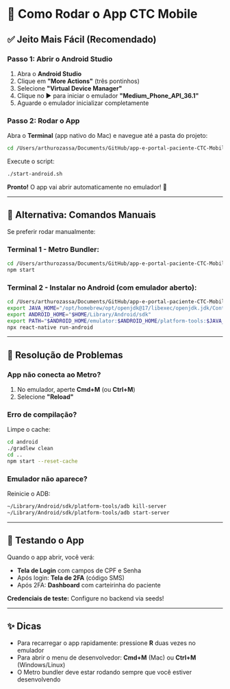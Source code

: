 # 🚀 Como Rodar o App CTC Mobile

## ✅ Jeito Mais Fácil (Recomendado)

### Passo 1: Abrir o Android Studio
1. Abra o **Android Studio**
2. Clique em **"More Actions"** (três pontinhos)
3. Selecione **"Virtual Device Manager"**
4. Clique no ▶️ para iniciar o emulador **"Medium_Phone_API_36.1"**
5. Aguarde o emulador inicializar completamente

### Passo 2: Rodar o App
Abra o **Terminal** (app nativo do Mac) e navegue até a pasta do projeto:

```bash
cd /Users/arthurozassa/Documents/GitHub/app-e-portal-paciente-CTC-Mobile
```

Execute o script:

```bash
./start-android.sh
```

**Pronto!** O app vai abrir automaticamente no emulador! 🎉

---

## 🔧 Alternativa: Comandos Manuais

Se preferir rodar manualmente:

### Terminal 1 - Metro Bundler:
```bash
cd /Users/arthurozassa/Documents/GitHub/app-e-portal-paciente-CTC-Mobile
npm start
```

### Terminal 2 - Instalar no Android (com emulador aberto):
```bash
cd /Users/arthurozassa/Documents/GitHub/app-e-portal-paciente-CTC-Mobile
export JAVA_HOME="/opt/homebrew/opt/openjdk@17/libexec/openjdk.jdk/Contents/Home"
export ANDROID_HOME="$HOME/Library/Android/sdk"
export PATH="$ANDROID_HOME/emulator:$ANDROID_HOME/platform-tools:$JAVA_HOME/bin:$PATH"
npx react-native run-android
```

---

## 🐛 Resolução de Problemas

### App não conecta ao Metro?
1. No emulador, aperte **Cmd+M** (ou **Ctrl+M**)
2. Selecione **"Reload"**

### Erro de compilação?
Limpe o cache:
```bash
cd android
./gradlew clean
cd ..
npm start --reset-cache
```

### Emulador não aparece?
Reinicie o ADB:
```bash
~/Library/Android/sdk/platform-tools/adb kill-server
~/Library/Android/sdk/platform-tools/adb start-server
```

---

## 📱 Testando o App

Quando o app abrir, você verá:
- **Tela de Login** com campos de CPF e Senha
- Após login: **Tela de 2FA** (código SMS)
- Após 2FA: **Dashboard** com carteirinha do paciente

**Credenciais de teste:** Configure no backend via seeds!

---

## ✨ Dicas

- Para recarregar o app rapidamente: pressione **R** duas vezes no emulador
- Para abrir o menu de desenvolvedor: **Cmd+M** (Mac) ou **Ctrl+M** (Windows/Linux)
- O Metro bundler deve estar rodando sempre que você estiver desenvolvendo
